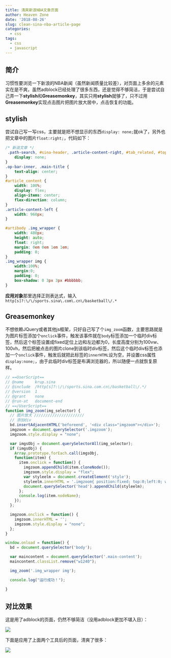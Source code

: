 ```yaml
---
title: 清爽新浪NBA文章页面
author: Heaven Zone
date: '2018-08-26'
slug: clean-sina-nba-article-page
categories:
  - css
tags:
  - css
  - javascript
---
```


## 简介

习惯性要浏览一下新浪的NBA新闻（虽然新闻质量比较差），对页面上多余的元素实在是不爽，虽然adblock已经处理了很多东西，还是觉得不够简洁，于是尝试自己弄一下**stylish**和**Greasemonkey**，其实只用**stylish**就够了，只不过用**Greasemonkey**实现点击图片把图片放大居中，点击恢复的功能。


## stylish

尝试自己写一写css，主要就是把不想显示的东西`display: none;`就ok了，另外也把文章中的图片`float:right;`，代码如下：


```css
/* 新浪文章 */
 .path-search, #sina-header, .article-content-right, #tab_related, #top_bar .page-tools, #top_bar_wrap, .second-title, #videoList0, #article-bottom *, .img_descr:empty {
    display: none;
}
.op-bar-inner, .main-title {
    text-align: center;
}
#article_content {
    width: 100%;
    display: flex;
    align-items: center;
    flex-direction: column;
}
.article-content-left {
    width: 960px;
}

#artibody .img_wrapper {
    width: 480px;
    height: auto;
    float: right;
    margin: 0em 0em 1em 1em;
    padding: 0;
}
.img_wrapper img {
    width:100%;
    margin:0;
    padding: 0;
    box-shadow: 0 3px 3px #bbbbbb;
}
```

**应用对象**那里选择正则表达式，输入`http[s]?:\/\/sports.sina\.com\.cn\/basketball\/.*`

## Greasemonkey

不想依赖JQuery或者其他js框架，只好自己写了个`img_zoom`函数，主要思路就是为图片标签添加个`onclick`事件，触发该事件就在`body`标签添加一个临时div标签，然后这个标签设置成fixed定位上边和左边都为0，长度高度分别为100vw、100vh，然后把被点击的图片clone到该临时div标签，然后这个临时div标签也添加一个`onclick`事件，触发后就把此标签的`innerHTML`设为空，并设置css属性`display:none;`，由于此临时div标签是布满浏览器的，所以随便一点就恢复原样。

```js
// ==UserScript==
// @name     krup.sina
// @include  /http[s]?:\/\/sports.sina.com.cn\/basketball\/.*/
// @version  1
// @grant    none
// @run-at   document-end
// ==/UserScript==
function img_zoom(img_selector) {
  // 图片放大 //////////////////////
  // 添加div
  bd.insertAdjacentHTML('beforeend', '<div class="imgzoom"></div>');
  imgzoom = document.querySelector('.imgzoom');
  imgzoom.style.display = "none";

  var imgsObj = document.querySelectorAll(img_selector);
  if (imgsObj) {
    Array.prototype.forEach.call(imgsObj,
    function(item) {
      item.onclick = function() {
        imgzoom.appendChild(item.cloneNode());
        imgzoom.style.display = "flex";
        var styleelm = document.createElement('style');
        styleelm.innerHTML = '.imgzoom{ position:fixed; top:0;left:0; width:100vw; height: 100vh; background-color: #eee; background: rgba(240, 240, 240, 0.5);justify-content:center; align-items:center;}';
        document.querySelector('head').appendChild(styleelm);
      };
      console.log(item.nodeName);
    });
  };

  imgzoom.onclick = function() {
    imgzoom.innerHTML = '';
    imgzoom.style.display = "none";
  };
}

window.onload = function() {
  bd = document.querySelector('body');

  var maincontent = document.querySelector('.main-content');
  maincontent.classList.remove("w1240");

  img_zoom('.img_wrapper img');

  console.log("运行成功！");

}
```

## 对比效果

这是用了adblock的页面，仍然不够简洁（没用adblock更加不堪入目）：

![](https://gitee.com/heavenzone/picturebed/raw/master/zhonghaoguang.com/2018/2018-08-26-sina-ori.jpg)

下面是应用了上面两个工具后的页面，清爽了很多：

![](https://gitee.com/heavenzone/picturebed/raw/master/zhonghaoguang.com/2018/2018-08-26-sina-new.jpg)
